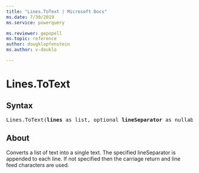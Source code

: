 ```yaml
---
title: "Lines.ToText | Microsoft Docs"
ms.date: 7/30/2019
ms.service: powerquery

ms.reviewer: gepopell
ms.topic: reference
author: dougklopfenstein
ms.author: v-douklo

---
```

# Lines.ToText

## Syntax

<pre>
Lines.ToText(<b>lines</b> as list, optional <b>lineSeparator</b> as nullable text) as text 
</pre>
  
## About  
Converts a list of text into a single text. The specified lineSeparator is appended to each line. If not specified then the carriage return and line feed characters are used.
